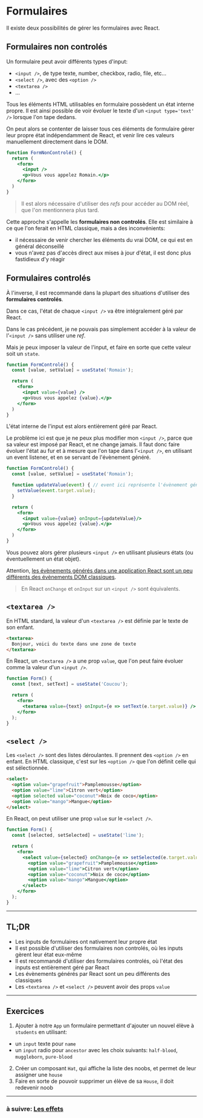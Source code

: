 # Formulaires

Il existe deux possibilités de gérer les formulaires avec React.

## Formulaires non controlés

Un formulaire peut avoir différents types d'input:
- `<input />`, de type texte, number, checkbox, radio, file, etc...
- `<select />`, avec des `<option />`
- `<textarea />`
- ...

Tous les éléments HTML utilisables en formulaire possèdent un état interne propre.
Il est ainsi possible de voir évoluer le texte d'un `<input type='text' />` lorsque l'on tape dedans.

On peut alors se contenter de laisser tous ces éléments de formulaire gérer leur propre état indépendamment de React, et venir lire ces valeurs manuellement directement dans le DOM.

```jsx
function FormNonControlé() {
  return (
    <form>
      <input />
      <p>Vous vous appelez Romain.</p>
    </form>
  )
}
```

> Il est alors nécessaire d'utiliser des *refs* pour accéder au DOM réel, que l'on mentionnera plus tard.

Cette approche s'appelle les **formulaires non controlés**. Elle est similaire à ce que l'on ferait en HTML classique, mais a des inconvénients:
- il nécessaire de venir chercher les éléments du vrai DOM, ce qui est en général déconseillé
- vous n'avez pas d'accès direct aux mises à jour d'état, il est donc plus fastidieux d'y réagir

## Formulaires controlés

À l'inverse, il est recommandé dans la plupart des situations d'utiliser des **formulaires controlés**.

Dans ce cas, l'état de chaque `<input />` va être intégralement géré par React.

Dans le cas précédent, je ne pouvais pas simplement accéder à la valeur de l'`<input />` sans utiliser une *ref*.

Mais je peux imposer la valeur de l'input, et faire en sorte que cette valeur soit un `state`.

```jsx
function FormControlé() {
  const [value, setValue] = useState('Romain');

  return (
    <form>
      <input value={value} />
      <p>Vous vous appelez {value}.</p>
    </form>
  )
}
```

L'état interne de l'input est alors entièrement géré par React.

Le problème ici est que je ne peux plus modifier mon `<input />`, parce que sa valeur est imposé par React, et ne change jamais. Il faut donc faire évoluer l'état au fur et à mesure que l'on tape dans l'`<input />`, en utilisant un event listener, et en se servant de l'évènement généré.

```jsx
function FormControlé() {
  const [value, setValue] = useState('Romain');

  function updateValue(event) { // event ici représente l'évènement généré
    setValue(event.target.value);
  }

  return (
    <form>
      <input value={value} onInput={updateValue}/>
      <p>Vous vous appelez {value}.</p>
    </form>
  )
}
```

Vous pouvez alors gérer plusieurs `<input />` en utilisant plusieurs états (ou éventuellement un état objet).

Attention, [les évènements générés dans une application React sont un peu différents des évènements DOM classiques](https://fr.reactjs.org/docs/events.html).

> En React `onChange` et `onInput` sur un `<input />` sont équivalents.

## `<textarea />`

En HTML standard, la valeur d'un `<textarea />` est définie par le texte de son enfant.

```html
<textarea>
  Bonjour, voici du texte dans une zone de texte
</textarea>
```

En React, un `<textarea />` a une prop `value`, que l'on peut faire évoluer comme la valeur d'un `<input />`.

```jsx
function Form() {
  const [text, setText] = useState('Coucou');

  return (
    <form>
      <textarea value={text} onInput={e => setText(e.target.value)} />
    </form>
  );
}
```

## `<select />`

Les `<select />` sont des listes déroulantes. Il prennent des `<option />` en enfant. En HTML classique, c'est sur les `<option />` que l'on définit celle qui est sélectionnée.

```html
<select>
  <option value="grapefruit">Pamplemousse</option>
  <option value="lime">Citron vert</option>
  <option selected value="coconut">Noix de coco</option>
  <option value="mango">Mangue</option>
</select>
```

En React, on peut utiliser une prop `value` sur le `<select />`.

```jsx
function Form() {
  const [selected, setSelected] = useState('lime');

  return (
    <form>
      <select value={selected} onChange={e => setSelected(e.target.value)}>
        <option value="grapefruit">Pamplemousse</option>
        <option value="lime">Citron vert</option>
        <option value="coconut">Noix de coco</option>
        <option value="mango">Mangue</option>
      </select>
    </form>
  );
}
```

---

## TL;DR

- Les inputs de formulaires ont nativement leur propre état
- Il est possible d'utiliser des formulaires non controlés, où les inputs gèrent leur état eux-même
- Il est recommandé d'utiliser des formulaires controlés, où l'état des inputs est entièrement géré par React
- Les évènements générés par React sont un peu différents des classiques
- Les `<textarea />` et `<select />` peuvent avoir des props `value`

---

## Exercices


1. Ajouter à notre `App` un formulaire permettant d'ajouter un nouvel élève à `students` en utilisant:
  - un `input` texte pour `name`
  - un `input` radio pour `ancestor` avec les choix suivants: `half-blood`, `muggleborn`, `pure-blood`
2. Créer un composant `Hat`, qui affiche la liste des noobs, et permet de leur assigner une `house`
3. Faire en sorte de pouvoir supprimer un élève de sa `House`, il doit redevenir noob

---

### à suivre: [Les effets](../4_effects/index.md)
